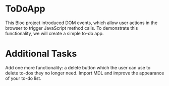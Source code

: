 # ToDoApp

This Bloc project introduced DOM events, which allow user actions in the browser to trigger JavaScript method calls. To demonstrate this functionality, we will create a simple to-do app.

# Additional Tasks
Add one more  functionality: a delete button which the user can use to delete to-dos they no longer need.
Import MDL and improve the appearance of your to-do list.

